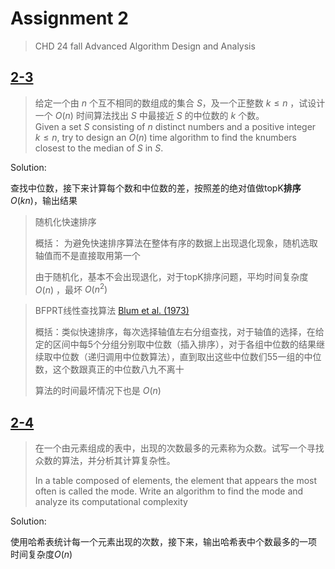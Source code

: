 # Assignment 2
> CHD 24 fall Advanced Algorithm Design and Analysis

## [2-3](2_3.cpp)

> 给定一个由 $n$ 个互不相同的数组成的集合 $S$，及一个正整数 $k \le n$ ，试设计一个 $O(n)$ 时间算法找出 $S$ 中最接近 $S$ 的中位数的 $k$ 个数。  
> Given a set $S$ consisting of $n$ distinct numbers and a positive integer $k \le n$, try to design an $O(n)$ time algorithm to find the knumbers closest to the median of $S$ in $S$.

Solution:

查找中位数，接下来计算每个数和中位数的差，按照差的绝对值做topK**排序**$O(kn)$，输出结果

> 随机化快速排序
> 
> 概括： 为避免快速排序算法在整体有序的数据上出现退化现象，随机选取轴值而不是直接取用第一个
> 
> 由于随机化，基本不会出现退化，对于topK排序问题，平均时间复杂度 $O(n)$ ，最坏 $O(n^2)$  

> BFPRT线性查找算法 [Blum et al. (1973)](http://people.csail.mit.edu/rivest/pubs/BFPRT73.pdf)  
> 
> 概括：类似快速排序，每次选择轴值左右分组查找，对于轴值的选择，在给定的区间中每5个分组分别取中位数（插入排序），对于各组中位数的结果继续取中位数（递归调用中位数算法），直到取出这些中位数们55一组的中位数，这个数跟真正的中位数八九不离十
> 
> 算法的时间最坏情况下也是 $O(n)$  


## [2-4](2_4.cpp)

> 在一个由元素组成的表中，出现的次数最多的元素称为众数。试写一个寻找众数的算法，并分析其计算复杂性。
>
> In a table composed of elements, the element that appears the most often is called the mode. Write an algorithm to find the mode and analyze its computational complexity

Solution:

使用哈希表统计每一个元素出现的次数，接下来，输出哈希表中个数最多的一项
时间复杂度$O(n)$
